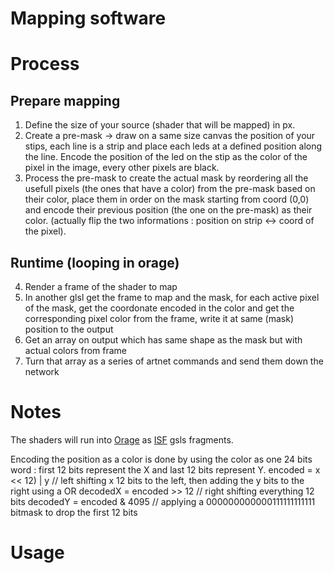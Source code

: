 # Mapping software

# Process

## Prepare mapping

1. Define the size of your source (shader that will be mapped) in px.
2. Create a pre-mask -> draw on a same size canvas the position of your stips, each line is a strip and place each leds at a defined position along the line. Encode the position of the led on the stip as the color of the pixel in the image, every other pixels are black.
3. Process the pre-mask to create the actual mask by reordering all the usefull pixels (the ones that have a color) from the pre-mask based on their color, place them in order on the mask starting from coord (0,0) and encode their previous position (the one on the pre-mask) as their color. (actually flip the two informations : position on strip <-> coord of the pixel).

## Runtime (looping in orage)

4. Render a frame of the shader to map
5. In another glsl get the frame to map and the mask, for each active pixel of the mask, get the coordonate encoded in the color and get the corresponding pixel color from the frame, write it at same (mask) position to the output
6. Get an array on output which has same shape as the mask but with actual colors from frame
7. Turn that array as a series of artnet commands and send them down the network

# Notes

The shaders will run into [Orage](https://github.com/oogre/orage) as [ISF](https://isf.video/) gsls fragments.

Encoding the position as a color is done by using the color as one 24 bits word : first 12 bits represent the X and last 12 bits represent Y.
encoded = x << 12) | y // left shifting x 12 bits to the left, then adding the y bits to the right using a OR
decodedX = encoded >> 12 // right shifting everything 12 bits
decodedY = encoded & 4095 // applying a 000000000000111111111111 bitmask to drop the first 12 bits

# Usage
